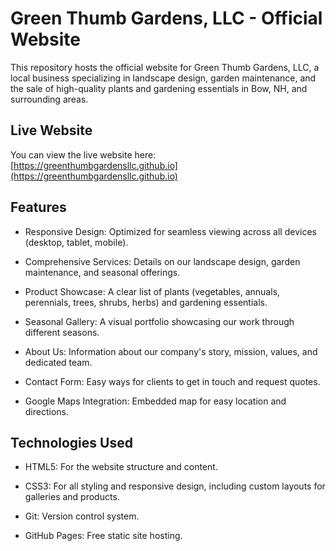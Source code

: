 # Green Thumb Gardens, LLC - Official Website

This repository hosts the official website for Green Thumb Gardens, LLC, a local business specializing in landscape design, garden maintenance, and the sale of high-quality plants and gardening essentials in Bow, NH, and surrounding areas.

## Live Website

You can view the live website here:
[https://greenthumbgardensllc.github.io](https://greenthumbgardensllc.github.io)

## Features

* Responsive Design: Optimized for seamless viewing across all devices (desktop, tablet, mobile).

* Comprehensive Services: Details on our landscape design, garden maintenance, and seasonal offerings.

* Product Showcase: A clear list of plants (vegetables, annuals, perennials, trees, shrubs, herbs) and gardening essentials.

* Seasonal Gallery: A visual portfolio showcasing our work through different seasons.

* About Us: Information about our company's story, mission, values, and dedicated team.

* Contact Form: Easy ways for clients to get in touch and request quotes.

* Google Maps Integration: Embedded map for easy location and directions.

## Technologies Used

* HTML5: For the website structure and content.

* CSS3: For all styling and responsive design, including custom layouts for galleries and products.

* Git: Version control system.

* GitHub Pages: Free static site hosting.
